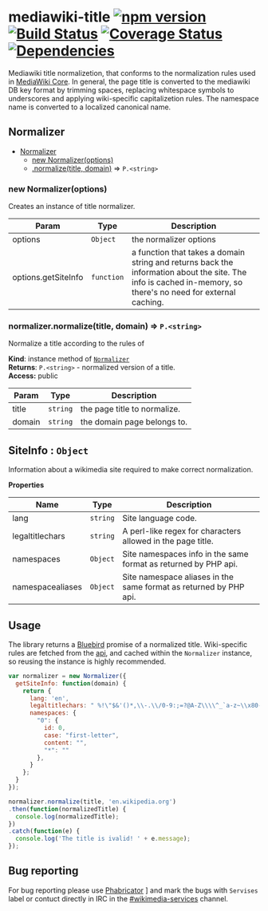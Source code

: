 # mediawiki-title [![npm version](https://badge.fury.io/js/mediawiki-title.svg)](https://badge.fury.io/js/mediawiki-title) [![Build Status](https://travis-ci.org/wikimedia/mediawiki-title.svg?branch=master)](https://travis-ci.org/wikimedia/mediawiki-title) [![Coverage Status](https://coveralls.io/repos/github/wikimedia/mediawiki-title/badge.svg?branch=master)](https://coveralls.io/github/wikimedia/mediawiki-title?branch=master) [![Dependencies](https://david-dm.org/wikimedia/mediawiki-title.svg?branch=master)](https://david-dm.org/wikimedia/mediawiki-title?branch=master)

Mediawiki title normalizetion, that conforms to the normalization rules used in [MediaWiki Core](https://www.mediawiki.org/wiki/API:Query#Title_normalization).
In general, the page title is converted to the mediawiki DB key format by trimming spaces, replacing whitespace symbols to underscores
and applying wiki-specific capitalizetion rules. The namespace name is converted to a localized canonical name.

<a name="Normalizer"></a>
## Normalizer

* [Normalizer](#Normalizer)
    * [new Normalizer(options)](#new_Normalizer_new)
    * [.normalize(title, domain)](#Normalizer+normalize) ⇒ <code>P.&lt;string&gt;</code>

<a name="new_Normalizer_new"></a>
### new Normalizer(options)
Creates an instance of title normalizer.


| Param | Type | Description |
| --- | --- | --- |
| options | <code>Object</code> | the normalizer options |
| options.getSiteInfo | <code>function</code> | a function                 that takes a domain string and returns back                 the information about the site. The info is cached                 in-memory, so there's no need for external caching. |

<a name="Normalizer+normalize"></a>
### normalizer.normalize(title, domain) ⇒ <code>P.&lt;string&gt;</code>
Normalize a title according to the rules of <domain>

**Kind**: instance method of <code>[Normalizer](#Normalizer)</code>  
**Returns**: <code>P.&lt;string&gt;</code> - normalized version of a title.  
**Access:** public  

| Param | Type | Description |
| --- | --- | --- |
| title | <code>string</code> | the page title to normalize. |
| domain | <code>string</code> | the domain page belongs to. |

<a name="SiteInfo"></a>
## SiteInfo : <code>Object</code>
Information about a wikimedia site required to make correct
normalization.
  
**Properties**

| Name | Type | Description |
| --- | --- | --- |
| lang | <code>string</code> | Site language code. |
| legaltitlechars | <code>string</code> | A perl-like regex for characters allowed in the page title. |
| namespaces | <code>Object</code> | Site namespaces info in the same format as returned by PHP api. |
| namespacealiases | <code>Object</code> | Site namespace aliases in the same format as returned by PHP api. |

## Usage

The library returns a [Bluebird](bluebirdjs.com) promise of a normalized title. 
Wiki-specific rules are fetched from the [api](en.wikipedia.org/w/api.php), and
cached within the `Normalizer` instance, so reusing the instance is highly recommended.

```javascript
var normalizer = new Normalizer({
  getSiteInfo: function(domain) { 
    return {
      lang: 'en',
      legaltitlechars: " %!\"$&'()*,\\-.\\/0-9:;=?@A-Z\\\\^_`a-z~\\x80-\\xFF+",
      namespaces: {
      	"0": {
		  id: 0,
          case: "first-letter",
          content: "",
          "*": ""
        },
      }
    }; 
  }
});

normalizer.normalize(title, 'en.wikipedia.org')
.then(function(normalizedTitle) {
  console.log(normalizedTitle);
})
.catch(function(e) {
  console.log('The title is ivalid! ' + e.message);
});
```

## Bug reporting

For bug reporting please use [Phabricator](https://phabricator.wikimedia.org/tag/services/) ]
and mark the bugs with `Servises` label or contuct directly in IRC in the [#wikimedia-services](http://webchat.freenode.net/?channels=wikimedia-services) channel.

